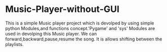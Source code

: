 # Music-Player-without-GUI

This is a simple  Music player project which is devolped by using simple python Modules,and functions concept.'Pygame' and 'sys' Modules are used in devolping this Music player.
We can forward,backward,pause,resume the song. It is allows shifting between the playlists.
